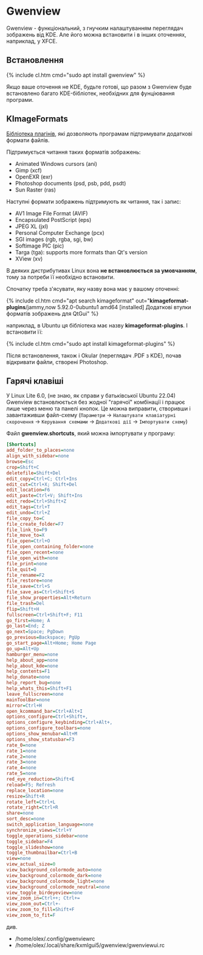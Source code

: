 # Gwenview

Gwenview - функціональний, з гнучким налаштуванням переглядач зображень від KDE. Але його можна встановити і в інших оточеннях, наприклад, у XFCE.

## Встановлення

{% include cl.htm cmd="sudo apt install gwenview" %}

Якщо ваше оточення не KDE, будьте готові, що разом з Gwenview буде встановлено багато KDE-бібліотек, необхідних для фунціювання програми.

## KImageFormats

[Бібліотека плагінів](https://api.kde.org/frameworks/kimageformats/html/index.html), які дозволяють програмам підтримувати додаткові формати файлів.

Підтримується читання таких форматів зображень:

- Animated Windows cursors (ani)
- Gimp (xcf)
- OpenEXR (exr)
- Photoshop documents (psd, psb, pdd, psdt)
- Sun Raster (ras)

Наступні формати зображень підтримують як читання, так і запис:

- AV1 Image File Format (AVIF)
- Encapsulated PostScript (eps)
- JPEG XL (jxl)
- Personal Computer Exchange (pcx)
- SGI images (rgb, rgba, sgi, bw)
- Softimage PIC (pic)
- Targa (tga): supports more formats than Qt's version
- XView (xv)

В деяких дистрибутивах Linux вона **не встановлюється за умовчанням**, тому за потреби її необхідно встановити.

Спочатку треба з'ясувати, яку назву вона має у вашому оточенні:

{% include cl.htm cmd="apt search kimageformat"
out="<b>kimageformat-plugins</b>/jammy,now 5.92.0-0ubuntu1 amd64 [installed]
  Додаткові втулки форматів зображень для QtGui" %}

наприклад, в Ubuntu ця бібліотека має назву **kimageformat-plugins**. І встановити її:

{% include cl.htm cmd="sudo apt install kimageformat-plugins" %}

Після встановлення, також і Okular (переглядач .PDF з KDE), почав відкривати файли, створені Photoshop.

## Гарячі клавіші

У Linux Lite 6.0, (не знаю, як справи у батьківської Ubuntu 22.04) Gwenview встановлюється без жодної "гарячої" комбінації і працює лише через меню та панелі кнопок. Це можна виправити, створивши і завантаживши файл-схему (`Параметри` -> `Налаштувати клавіатурні скорочення` -> `Керування схемами` -> `Додаткові дії` -> `Імпортувати схему`)

Файл **gwenview.shortcuts**, який можна імпортувати у програму:

```ini
[Shortcuts]
add_folder_to_places=none
align_with_sidebar=none
browse=Esc
crop=Shift+C
deletefile=Shift+Del
edit_copy=Ctrl+C; Ctrl+Ins
edit_cut=Ctrl+X; Shift+Del
edit_location=F6
edit_paste=Ctrl+V; Shift+Ins
edit_redo=Ctrl+Shift+Z
edit_tags=Ctrl+T
edit_undo=Ctrl+Z
file_copy_to=C
file_create_folder=F7
file_link_to=F9
file_move_to=X
file_open=Ctrl+O
file_open_containing_folder=none
file_open_recent=none
file_open_with=none
file_print=none
file_quit=Q
file_rename=F2
file_restore=none
file_save=Ctrl+S
file_save_as=Ctrl+Shift+S
file_show_properties=Alt+Return
file_trash=Del
flip=Shift+H
fullscreen=Ctrl+Shift+F; F11
go_first=Home; A
go_last=End; Z
go_next=Space; PgDown
go_previous=Backspace; PgUp
go_start_page=Alt+Home; Home Page
go_up=Alt+Up
hamburger_menu=none
help_about_app=none
help_about_kde=none
help_contents=F1
help_donate=none
help_report_bug=none
help_whats_this=Shift+F1
leave_fullscreen=none
mainToolBar=none
mirror=Ctrl+H
open_kcommand_bar=Ctrl+Alt+I
options_configure=Ctrl+Shift+,
options_configure_keybinding=Ctrl+Alt+,
options_configure_toolbars=none
options_show_menubar=Alt+M
options_show_statusbar=F3
rate_0=none
rate_1=none
rate_2=none
rate_3=none
rate_4=none
rate_5=none
red_eye_reduction=Shift+E
reload=F5; Refresh
replace_location=none
resize=Shift+R
rotate_left=Ctrl+L
rotate_right=Ctrl+R
share=none
sort_desc=none
switch_application_language=none
synchronize_views=Ctrl+Y
toggle_operations_sidebar=none
toggle_sidebar=F4
toggle_slideshow=none
toggle_thumbnailbar=Ctrl+B
view=none
view_actual_size=0
view_background_colormode_auto=none
view_background_colormode_dark=none
view_background_colormode_light=none
view_background_colormode_neutral=none
view_toggle_birdeyeview=none
view_zoom_in=Ctrl++; Ctrl+=
view_zoom_out=Ctrl+-
view_zoom_to_fill=Shift+F
view_zoom_to_fit=F
```

див.
- /home/olex/.config/gwenviewrc
- /home/olex/.local/share/kxmlgui5/gwenview/gwenviewui.rc


